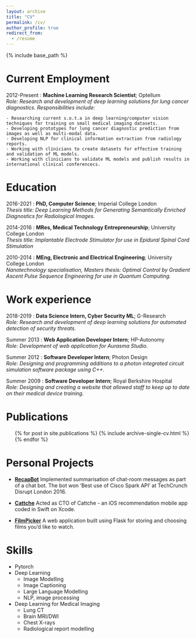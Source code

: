 ```yaml
---
layout: archive
title: "CV"
permalink: /cv/
author_profile: true
redirect_from:
  - /resume
---
```


{% include base_path %}

Current Employment
======
2012-Present
:   **Machine Learning Research Scientist**; Optellum\
    *Role: Research and development of deep learning solutions for lung cancer diagnostics. Responsibilities include:*
    
    - Researching current s.o.t.a in deep learning/computer vision techniques for training on small medical imaging datasets.
    - Developing prototypes for lung cancer diagnostic prediction from images as well as multi-modal data.
    - Developing NLP for clinical information extraction from radiology reports.
    - Working with clinicians to create datasets for effective training and validation of ML models.
    - Working with clinicians to validate ML models and publish results in international clinical conferencecs.

Education
======
2016-2021
:   **PhD, Computer Science**; Imperial College London\
    *Thesis title: Deep Learning Methods for Generating Semantically Enriched Diagnostics for Radiological Images.*

2014-2016
:   **MRes, Medical Technology Entrepreneurship**; University College London\
    *Thesis title:  Implantable Electrode Stimulator for use in Epidural Spinal Cord Stimulation*
    
2010-2014
:   **MEng, Electronic and Electrical Engineering**; University College London\
    *Nanotechnology specialisation, Masters thesis: Optimal Control by Gradient Ascent Pulse Sequence Engineering for use in Quantum Computing.*

Work experience
======
2018-2019
:   **Data Science Intern, Cyber Security ML**; G-Research\
    *Role: Research and development of deep learning solutions for automated detection of security threats.*
  
Summer 2013
:   **Web Application Developer Intern**; HP-Autonomy\
    *Role: Development of web application for Aurasma Studio.*

Summer 2012
:   **Software Developer Intern**; Photon Design\
    *Role: Designing and programming additions to a photon integrated circuit simulation software package using C++.*

Summer 2009
:   **Software Developer Intern**; Royal Berkshire Hospital\
    *Role: Designing and creating a website that allowed staff to keep up to date on their medical device training.*
    
Publications
======
  <ul>{% for post in site.publications %}
    {% include archive-single-cv.html %}
  {% endfor %}</ul>

Personal Projects
======
* [**RecapBot**](https://devpost.com/software/hackathon-chat) Implemented summarisation of chat-room messages as part of a chat bot. The bot won ‘Best use of Cisco Spark API’ at TechCrunch Disrupt London 2016.

* [**Cattche**](https://github.com/Asselinka/coolbeans) Acted as CTO of Cattche - an iOS recommendation mobile app coded in Swift on Xcode.

* [**FilmPicker**](https://github.com/kasimayy/FilmPicker) A web application built using Flask for storing and choosing films you’d like to watch.

Skills
======
* Pytorch
* Deep Learning
  * Image Modelling
  * Image Captioning
  * Large Language Modelling
  * NLP, image processing
* Deep Learning for Medical Imaging
  * Lung CT
  * Brain MRI/DWI
  * Chest X-rays
  * Radiological report modelling
